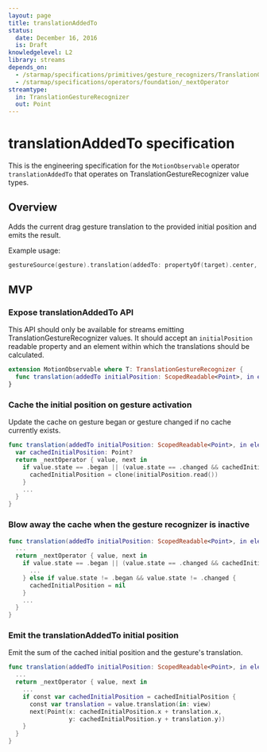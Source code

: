 ```yaml
---
layout: page
title: translationAddedTo
status:
  date: December 16, 2016
  is: Draft
knowledgelevel: L2
library: streams
depends_on:
  - /starmap/specifications/primitives/gesture_recognizers/TranslationGestureRecognizer
  - /starmap/specifications/operators/foundation/_nextOperator
streamtype:
  in: TranslationGestureRecognizer
  out: Point
---
```


# translationAddedTo specification

This is the engineering specification for the `MotionObservable` operator `translationAddedTo` that operates
on TranslationGestureRecognizer value types.

## Overview

Adds the current drag gesture translation to the provided initial position and emits the result.

Example usage:

```swift
gestureSource(gesture).translation(addedTo: propertyOf(target).center, in: view)
```

## MVP

### Expose translationAddedTo API

This API should only be available for streams emitting TranslationGestureRecognizer values. It should
accept an `initialPosition` readable property and an element within which the translations should be
calculated.

```swift
extension MotionObservable where T: TranslationGestureRecognizer {
  func translation(addedTo initialPosition: ScopedReadable<Point>, in element: Element) -> MotionObservable<Point>
}
```

### Cache the initial position on gesture activation

Update the cache on gesture began or gesture changed if no cache currently exists.

```swift
func translation(addedTo initialPosition: ScopedReadable<Point>, in element: Element) -> MotionObservable<Point> {
  var cachedInitialPosition: Point?
  return _nextOperator { value, next in
    if value.state == .began || (value.state == .changed && cachedInitialPosition == nil)  {
      cachedInitialPosition = clone(initialPosition.read())
    }
    ...
  }
}
```

### Blow away the cache when the gesture recognizer is inactive

```swift
func translation(addedTo initialPosition: ScopedReadable<Point>, in element: Element) -> MotionObservable<Point> {
  ...
  return _nextOperator { value, next in
    if value.state == .began || (value.state == .changed && cachedInitialPosition == nil)  {
      ...
    } else if value.state != .began && value.state != .changed {
      cachedInitialPosition = nil
    }
    ...
  }
}
```

### Emit the translationAddedTo initial position

Emit the sum of the cached initial position and the gesture's translation.

```swift
func translation(addedTo initialPosition: ScopedReadable<Point>, in element: Element) -> MotionObservable<Point> {
  ...
  return _nextOperator { value, next in
    ...
    if const var cachedInitialPosition = cachedInitialPosition {
      const var translation = value.translation(in: view)
      next(Point(x: cachedInitialPosition.x + translation.x,
                 y: cachedInitialPosition.y + translation.y))
    }
  }
}
```
